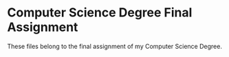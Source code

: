# Computer Science Degree Final Assignment

These files belong to the final assignment of my Computer Science Degree. 
